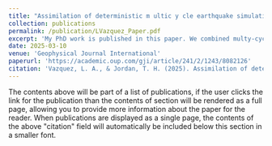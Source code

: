 ```yaml
---
title: "Assimilation of deterministic m ultic y cle earthquake simulations into probabilistic rupture forecasts"
collection: publications
permalink: /publication/LVazquez_Paper.pdf
excerpt: 'My PhD work is published in this paper. We combined multy-cycle earhtquake simulators with probabilistic rupture forecasts'
date: 2025-03-10
venue: 'Geophysical Journal International'
paperurl: 'https://academic.oup.com/gji/article/241/2/1243/8082126'
citation: 'Vazquez, L. A., & Jordan, T. H. (2025). Assimilation of deterministic multicycle earthquake simulations into probabilistic rupture forecasts. Geophysical Journal International, 241(2), 1243-1261.'
---
```


The contents above will be part of a list of publications, if the user clicks the link for the publication than the contents of section will be rendered as a full page, allowing you to provide more information about the paper for the reader. When publications are displayed as a single page, the contents of the above "citation" field will automatically be included below this section in a smaller font.
